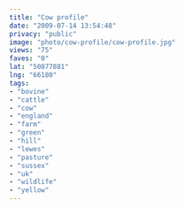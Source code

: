 ```yaml
---
title: "Cow profile"
date: "2009-07-14 13:54:48"
privacy: "public"
image: "photo/cow-profile/cow-profile.jpg"
views: "75"
faves: "0"
lat: "50877881"
lng: "66180"
tags:
- "bovine"
- "cattle"
- "cow"
- "england"
- "farm"
- "green"
- "hill"
- "lewes"
- "pasture"
- "sussex"
- "uk"
- "wildlife"
- "yellow"
---
```

<a href="/photos/2009/07/14/cow-profile" rel="nofollow"></a>
